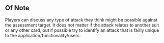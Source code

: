 ## Of Note

Players can discuss any type of attack they think might be possible against the assessment target. It does not matter if the attack relates to another suit or any other card, but if possible try to identify an attack that is fairly unique to the application/functionality/users.
